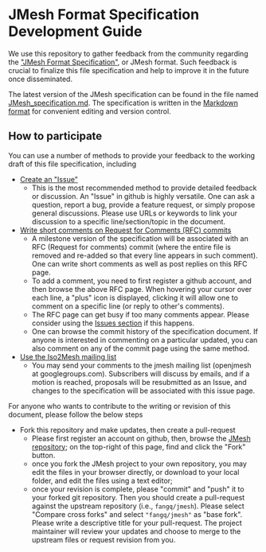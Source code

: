 # JMesh Format Specification Development Guide

We use this repository to gather feedback from the community regarding the 
["JMesh Format Specification"](JMesh_specification.md), or JMesh format. Such 
feedback is crucial to finalize this file specification and help to improve
it in the future once disseminated. 

The latest version of the JMesh specification can be found in the file named 
[JMesh_specification.md](JMesh_specification.md). The specification is written
in the [Markdown format](https://github.com/adam-p/markdown-here/wiki/Markdown-Cheatsheet) 
for convenient editing and version control.

## How to participate

You can use a number of methods to provide your feedback to the working 
draft of this file specification, including

- [Create an "Issue"](https://github.com/fangq/jmesh/issues)
  - This is the most recommended method to provide detailed feedback or 
    discussion. An "Issue" in github is highly versatile. One can ask a 
    question, report a bug, provide a feature request, or simply propose
    general discussions. Please use URLs or keywords to link your discussion 
    to a specific line/section/topic in the document.
- [Write short comments on Request for Comments (RFC) commits](https://github.com/fangq/jmesh/)
  - A milestone version of the specification will be associated with an
    RFC (Request for comments) commit (where the entire file is removed
    and re-added so that every line appears in such comment). One can
    write short comments as well as post replies on this RFC page. 
  - To add a comment, you need to first register a github account, and then 
    browse the above RFC page. When hovering your cursor over each line, a 
    "plus" icon is displayed, clicking it will allow one to comment on a 
    specific line (or reply to other's comments).
  - The RFC page can get busy if too many comments appear. Please consider 
    using the [Issues section](https://github.com/fangq/jmesh/issues) if this happens.
  - One can browse the commit history of the specification document. If
    anyone is interested in commenting on a particular updated, you can also
    comment on any of the commit page using the same method.
- [Use the Iso2Mesh mailing list](https://groups.google.com/forum/#!forum/iso2mesh)
  - You may send your comments to the jmesh mailing list (openjmesh at googlegroups.com). 
    Subscribers will discuss by emails, and if a motion is reached, proposals
    will be resubmitted as an Issue, and changes to the specification will be
    associated with this issue page.

For anyone who wants to contribute to the writing or revision of this document,
please follow the below steps

- Fork this repository and make updates, then create a pull-request
  - Please first register an account on github, then, browse the 
    [JMesh repository](https://github.com/fangq/jmesh);
    on the top-right of this page, find and click the "Fork" button.
  - once you fork the JMesh project to your own repository, you may edit the
    files in your browser directly, or download to your local folder, and 
    edit the files using a text editor;
  - once your revision is complete, please "commit" and "push" it to your forked
    git repository. Then you should create a pull-request against the upstream
    repository (i.e., `fangq/jmesh`). Please select "Compare cross forks" and 
    select `"fangq/jmesh"` as "base fork". Please write a descriptive title for
    your pull-request. The project maintainer will review your updates
    and choose to merge to the upstream files or request revision from you.
    
